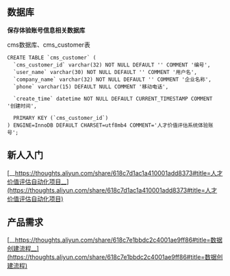 ## 数据库

**保存体验账号信息相关数据库**

cms数据库、cms_customer表

```text
CREATE TABLE `cms_customer` (
  `cms_customer_id` varchar(32) NOT NULL DEFAULT '' COMMENT '编号',
  `user_name` varchar(30) NOT NULL DEFAULT '' COMMENT '用户名',
  `company_name` varchar(32) NOT NULL DEFAULT '' COMMENT '企业名称',
  `phone` varchar(15) DEFAULT NULL COMMENT '移动电话',
  `create_time` datetime NOT NULL DEFAULT CURRENT_TIMESTAMP COMMENT '创建时间',
  PRIMARY KEY (`cms_customer_id`)
) ENGINE=InnoDB DEFAULT CHARSET=utf8mb4 COMMENT='人才价值评估系统体验账号';
```

## 新人入门

[__https://thoughts.aliyun.com/share/618c7d1ac1a410001add8373#title=人才价值评估自动化项目__](https://thoughts.aliyun.com/share/618c7d1ac1a410001add8373#title=人才价值评估自动化项目)



## 产品需求

[__https://thoughts.aliyun.com/share/618c7e1bbdc2c4001ae9ff86#title=数据创建流程__](https://thoughts.aliyun.com/share/618c7e1bbdc2c4001ae9ff86#title=数据创建流程)

